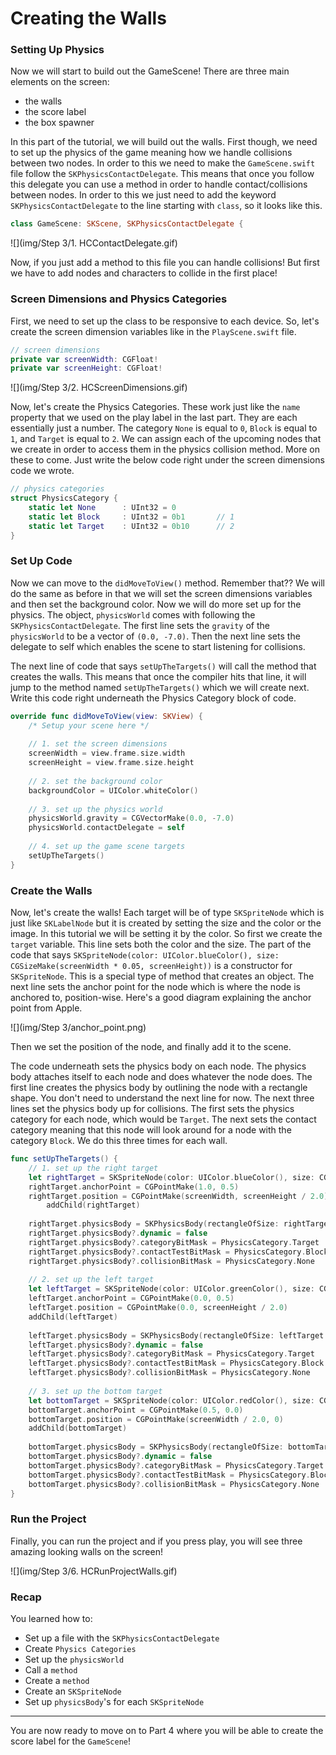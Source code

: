 # Creating the Walls

### Setting Up Physics

Now we will start to build out the GameScene! There are three main elements on the screen:

* the walls
* the score label
* the box spawner

In this part of the tutorial, we will build out the walls. First though, we need to set up the physics of the game meaning how we handle collisions between two nodes. In order to this we need to make the `GameScene.swift` file follow the `SKPhysicsContactDelegate`. This means that once you follow this delegate you can use a method in order to handle contact/collisions between nodes. In order to this we just need to add the keyword `SKPhysicsContactDelegate` to the line starting with `class`, so it looks like this.

```swift
class GameScene: SKScene, SKPhysicsContactDelegate {
```

![](img/Step 3/1. HCContactDelegate.gif)

Now, if you just add a method to this file you can handle collisions! But first we have to add nodes and characters to collide in the first place!

### Screen Dimensions and Physics Categories

First, we need to set up the class to be responsive to each device. So, let's create the screen dimension variables like in the `PlayScene.swift` file.

```swift
// screen dimensions
private var screenWidth: CGFloat!
private var screenHeight: CGFloat!
```

![](img/Step 3/2. HCScreenDimensions.gif)

Now, let's create the Physics Categories. These work just like the `name` property that we used on the play label in the last part. They are each essentially just a number. The category `None` is equal to `0`, `Block` is equal to `1`, and `Target` is equal to `2`. We can assign each of the upcoming nodes that we create in order to access them in the physics collision method. More on these to come. Just write the below code right under the screen dimensions code we wrote.

```swift
// physics categories
struct PhysicsCategory {
	static let None      : UInt32 = 0
	static let Block     : UInt32 = 0b1       // 1
	static let Target    : UInt32 = 0b10      // 2
}
```
    
### Set Up Code

Now we can move to the `didMoveToView()` method. Remember that?? We will do the same as before in that we will set the screen dimensions variables and then set the background color. Now we will do more set up for the physics. The object, `physicsWorld` comes with following the `SKPhysicsContactDelegate`. The first line sets the `gravity` of the `physicsWorld` to be a vector of `(0.0, -7.0)`. Then the next line sets the delegate to self which enables the scene to start listening for collisions. 

The next line of code that says `setUpTheTargets()` will call the method that creates the walls. This means that once the compiler hits that line, it will jump to the method named `setUpTheTargets()` which we will create next. Write this code right underneath the Physics Category block of code.

```swift
override func didMoveToView(view: SKView) {
	/* Setup your scene here */
        
	// 1. set the screen dimensions
	screenWidth = view.frame.size.width
	screenHeight = view.frame.size.height
        
	// 2. set the background color
	backgroundColor = UIColor.whiteColor()
        
	// 3. set up the physics world
	physicsWorld.gravity = CGVectorMake(0.0, -7.0)
	physicsWorld.contactDelegate = self
        
	// 4. set up the game scene targets
	setUpTheTargets()
}
```
    
### Create the Walls

Now, let's create the walls! Each target will be of type `SKSpriteNode` which is just like `SKLabelNode` but it is created by setting the size and the color or the image. In this tutorial we will be setting it by the color. So first we create the `target` variable. This line sets both the color and the size. The part of the code that says `SKSpriteNode(color: UIColor.blueColor(), size: CGSizeMake(screenWidth * 0.05, screenHeight))` is a constructor for `SKSpriteNode`. This is a special type of method that creates an object. The next line sets the anchor point for the node which is where the node is anchored to, position-wise. Here's a good diagram explaining the anchor point from Apple.

![](img/Step 3/anchor_point.png)

Then we set the position of the node, and finally add it to the scene. 

The code underneath sets the physics body on each node. The physics body attaches itself to each node and does whatever the node does. The first line creates the physics body by outlining the node with a rectangle shape. You don't need to understand the next line for now. The next three lines set the physics body up for collisions. The first sets the physics category for each node, which would be `Target`. The next sets the contact category meaning that this node will look around for a node with the category `Block`. We do this three times for each wall.

```swift
func setUpTheTargets() {
	// 1. set up the right target
	let rightTarget = SKSpriteNode(color: UIColor.blueColor(), size: CGSizeMake(screenWidth * 0.05, screenHeight))
	rightTarget.anchorPoint = CGPointMake(1.0, 0.5)
	rightTarget.position = CGPointMake(screenWidth, screenHeight / 2.0)
        addChild(rightTarget)
        
	rightTarget.physicsBody = SKPhysicsBody(rectangleOfSize: rightTarget.size)
	rightTarget.physicsBody?.dynamic = false
	rightTarget.physicsBody?.categoryBitMask = PhysicsCategory.Target
	rightTarget.physicsBody?.contactTestBitMask = PhysicsCategory.Block
	rightTarget.physicsBody?.collisionBitMask = PhysicsCategory.None
        
	// 2. set up the left target
	let leftTarget = SKSpriteNode(color: UIColor.greenColor(), size: CGSizeMake(screenWidth * 0.05, screenHeight))
	leftTarget.anchorPoint = CGPointMake(0.0, 0.5)
	leftTarget.position = CGPointMake(0.0, screenHeight / 2.0)
	addChild(leftTarget)
        
	leftTarget.physicsBody = SKPhysicsBody(rectangleOfSize: leftTarget.size)
	leftTarget.physicsBody?.dynamic = false
	leftTarget.physicsBody?.categoryBitMask = PhysicsCategory.Target
	leftTarget.physicsBody?.contactTestBitMask = PhysicsCategory.Block
	leftTarget.physicsBody?.collisionBitMask = PhysicsCategory.None
        
	// 3. set up the bottom target
	let bottomTarget = SKSpriteNode(color: UIColor.redColor(), size: CGSizeMake(screenWidth, screenWidth * 0.05))
	bottomTarget.anchorPoint = CGPointMake(0.5, 0.0)
	bottomTarget.position = CGPointMake(screenWidth / 2.0, 0)
	addChild(bottomTarget)
        
	bottomTarget.physicsBody = SKPhysicsBody(rectangleOfSize: bottomTarget.size)
	bottomTarget.physicsBody?.dynamic = false
	bottomTarget.physicsBody?.categoryBitMask = PhysicsCategory.Target
	bottomTarget.physicsBody?.contactTestBitMask = PhysicsCategory.Block
	bottomTarget.physicsBody?.collisionBitMask = PhysicsCategory.None
}
```
    
### Run the Project

Finally, you can run the project and if you press play, you will see three amazing looking walls on the screen!

![](img/Step 3/6. HCRunProjectWalls.gif)

### Recap

You learned how to:

* Set up a file with the `SKPhysicsContactDelegate`
* Create `Physics Categories`
* Set up the `physicsWorld`
* Call a `method`
* Create a `method`
* Create an `SKSpriteNode`
* Set up `physicsBody`'s for each `SKSpriteNode`

--------------------------------------------------------------------------------

You are now ready to move on to Part 4 where you will be able to create the score label for the `GameScene`!
